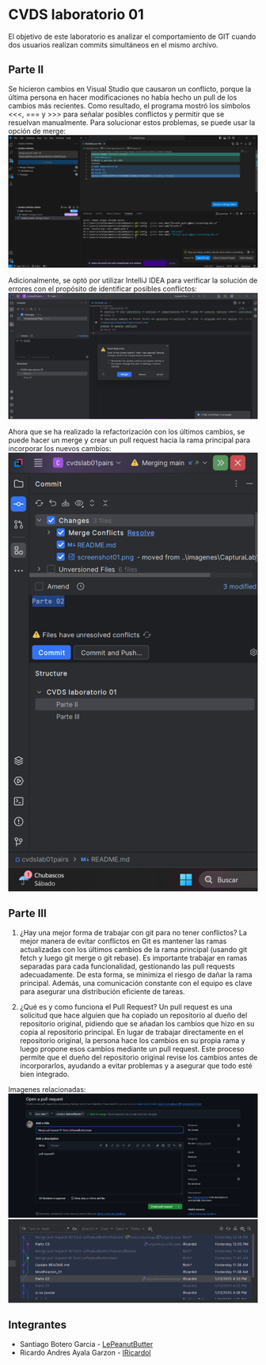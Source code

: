 # CVDS laboratorio 01
El objetivo de este laboratorio es analizar el comportamiento de GIT cuando dos usuarios realizan commits simultáneos en
el mismo archivo.

## Parte II
Se hicieron cambios en Visual Studio que causaron un conflicto, porque la última persona en hacer modificaciones no había
hecho un pull de los cambios más recientes. Como resultado, el programa mostró los símbolos <<<, === y >>> para señalar posibles
conflictos y permitir que se resuelvan manualmente. Para solucionar estos problemas, se puede usar la opción de merge:
![captura1](images/screenshot01.png)

Adicionalmente, se optó por utilizar IntelliJ IDEA para verificar la solución de errores con el propósito de identificar
posibles conflictos:
![captura2](images/Captura2Lab01.png)

Ahora que se ha realizado la refactorización con los últimos cambios, se puede hacer un merge y crear un pull request
hacia la rama principal para incorporar los nuevos cambios:
![captura3](images/03Lab1.png)

## Parte III
1) ¿Hay una mejor forma de trabajar con git para no tener conflictos?
La mejor manera de evitar conflictos en Git es mantener las ramas actualizadas con los últimos cambios de la rama principal
(usando git fetch y luego git merge o git rebase). Es importante trabajar en ramas separadas para cada funcionalidad,
gestionando las pull requests adecuadamente. De esta forma, se minimiza el riesgo de dañar la rama principal. Además, una
comunicación constante con el equipo es clave para asegurar una distribución eficiente de tareas.

2) ¿Qué es y como funciona el Pull Request?
Un pull request es una solicitud que hace alguien que ha copiado un repositorio al dueño del repositorio original,
pidiendo que se añadan los cambios que hizo en su copia al repositorio principal. En lugar de trabajar directamente en
el repositorio original, la persona hace los cambios en su propia rama y luego propone esos cambios mediante un pull
request. Este proceso permite que el dueño del repositorio original revise los cambios antes de incorporarlos,
ayudando a evitar problemas y a asegurar que todo esté bien integrado.

Imagenes relacionadas:
![screenshot02](images/screenshot02.png)
![screenshot03](images/screenshot03.png)

## Integrantes
- Santiago Botero Garcia - [LePeanutButter](https://github.com/LePeanutButter)
- Ricardo Andres Ayala Garzon - [lRicardol](https://github.com/lRicardol)